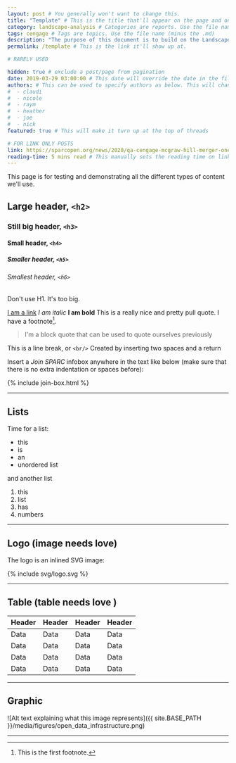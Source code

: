 ```yaml
---
layout: post # You generally won't want to change this.
title: "Template" # This is the title that'll appear on the page and on Google
category: landscape-analysis # Categories are reports. Use the file name (minus the .md)
tags: cengage # Tags are topics. Use the file name (minus the .md)
description: "The purpose of this document is to build on the Landscape Analysis by offering a roadmap of potential actions that stakeholders can use to chart both individual and collective responses." # This shows up in the sidebar, and on Google!
permalink: /template # This is the link it'll show up at.

# RARELY USED

hidden: true # exclude a post/page from pagination
date: 2019-03-29 03:00:00 # This date will override the date in the file name. Mainly we use it to handle ordering in reports / threads. The date can be the day the report was published, and the time can be used to sort posts.
authors: # This can be used to specify authors as below. This will change what the author box does. If you don't give any authors it'll use Claudio and SPARC, and you can delete this.
#  - claudi
#  - nicole
#  - raym
#  - heather
#  - joe
#  - nick
featured: true # This will make it turn up at the top of threads

# FOR LINK ONLY POSTS
link: https://sparcopen.org/news/2020/qa-cengage-mcgraw-hill-merger-one-year-and-counting/ # If you're doing a link only post, put the link here. Otherwise, delete this.
reading-time: 5 mins read # This manually sets the reading time on link only posts. If you are doing a link-only post delete this.
---
```


This page is for testing and demonstrating all the different types of content we'll use.

## Large header, `<h2>`
### Still big header, `<h3>`
#### Small header, `<h4>`
##### Smaller header, `<h5>`
###### Smallest header, `<h6>`

Don't use H1. It's too big.

[I am a link](https://yoururl.org)
*I am italic*
**I am bold**
<span class="pullquote">This is a really nice and pretty pull quote.<span>
I have a footnote[^1].
> I'm a block quote that can be used to quote ourselves previously

This is a line break, or `<br/>`
Created by inserting two spaces and a return

Insert a _Join SPARC_ infobox anywhere in the text like below (make sure that there is no extra indentation or spaces before):

{% include join-box.html %}

---

## Lists

Time for a list:

* this
* is
* an
* unordered list

and another list

1. this
2. list
3. has
4. numbers

---

## Logo (image needs love)

The logo is an inlined SVG image:

{% include svg/logo.svg %}

---

## Table (table needs love )

| Header      | Header      | Header      | Header      |
| ----------- | ----------- | ----------- | ----------- |
| Data        | Data        | Data        | Data        |
| Data        | Data        | Data        | Data        |
| Data        | Data        | Data        | Data        |
| Data        | Data        | Data        | Data        |

---

## Graphic

![Alt text explaining what this image represents]({{ site.BASE_PATH }}/media/figures/open_data_infrastructure.png)

***


[^1]: This is the first footnote.
